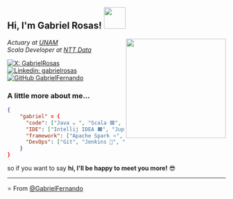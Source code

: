 <h2> Hi, I'm Gabriel Rosas! <img src="https://media1.giphy.com/media/JcFUHp7b9mnj5a01AN/200w.webp?cid=ecf05e47wq9bjmtxf7kaq00768ag1elw2rooyvnm8wktaivn&rid=200w.webp&ct=g" width="50"> </h2>
<img align='right' src="https://media4.giphy.com/media/2Xh8xaZWHHaAMPiwLc/200w.webp" width="230">
<p><em>Actuary at <a href="https://www.unam.mx/">UNAM</a></br>Scala Developer at <a href="https://www.nttdata.com/global/en/">NTT Data
</em></p>

[![X: GabrielRosas](https://img.shields.io/twitter/follow/girsanov?style=social)](https://x.com/girsanov)
[![Linkedin: gabrielrosas](https://img.shields.io/badge/-gabrielrosaszepeda-blue?style=flat-square&logo=Linkedin&logoColor=white&link=https://www.linkedin.com/in/gabriel-rosas-zepeda/)](https://www.linkedin.com/in/gabriel-rosas-zepeda/)
[![GitHub GabrielFernando](https://img.shields.io/github/followers/gabrielfernando01?label=follow&style=social)](https://github.com/gabrielfernando01)

### A little more about me...

```json
{
	"gabriel" = {
	  "code": ["Java ☕ ", "Scala 🟥", "PostgreSQL 🐘"],
	  "IDE": ["Intellij IDEA 🟧", "Jupyter Notebook 🪐"],
	  "framework": ["Apache Spark ⭐", "Apache Flink 🐿️"],
	  "DevOps": ["Git", "Jenkins 🤵", "GNU/Linux 🐧"]
	}
}
```

so if you want to say <b>hi, I'll be happy to meet you more!</b> 😎</em>

---

⭐️ From [@GabrielFernando](https://github.com/gabrielfernando01)

<!---
gabrielfernando01/gabrielfernando01 is a ✨ special ✨ repository because its `README.md` (this file) appears on your GitHub profile.
You can click the Preview link to take a look at your changes.
--->
